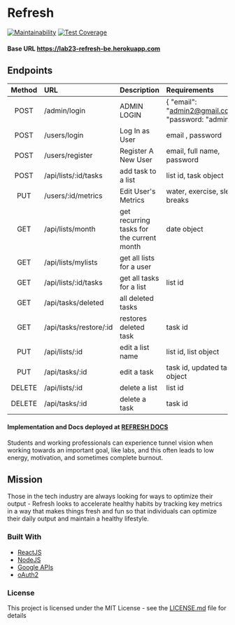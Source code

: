 # Refresh

[![Maintainability](https://api.codeclimate.com/v1/badges/dd40d979822303c26785/maintainability)](https://codeclimate.com/github/Lambda-School-Labs/refresh-be/maintainability)
[![Test Coverage](https://api.codeclimate.com/v1/badges/dd40d979822303c26785/test_coverage)](https://codeclimate.com/github/Lambda-School-Labs/refresh-be/test_coverage)

#### Base URL https://lab23-refresh-be.herokuapp.com

## Endpoints

|Method| URL | Description| Requirements|
|:-----:|:-----|:-----|:-----|
|POST| /admin/login| ADMIN LOGIN| { "email": "admin2@gmail.com", "password: "admin" }|
|POST| /users/login| Log In as User | email , password|
|POST| /users/register| Register A New User | email, full name, password|
|POST| /api/lists/:id/tasks| add task to a list |list id, task object|
|PUT| /users/:id/metrics| Edit User's Metrics |water, exercise, sleep, breaks|
|GET| /api/lists/month| get recurring tasks for the current month |date object|
|GET| /api/lists/mylists| get all lists for a user |
|GET| /api/lists/:id/tasks| get all tasks for a list |list id|
|GET| /api/tasks/deleted| all deleted tasks |
|GET| /api/tasks/restore/:id| restores deleted task | task id|
|PUT| /api/lists/:id| edit a list name | list id, list object|
|PUT| /api/tasks/:id| edit a task | task id, updated task object|
|DELETE| /api/lists/:id| delete a list | list id|
|DELETE| /api/tasks/:id| delete a task | task id|

#### Implementation and Docs deployed at [REFRESH DOCS](https://refresh-yo.herokuapp.com/docs) <br>

Students and working professionals can experience tunnel vision when working towards an important goal, like labs, and this often leads to low energy, motivation, and sometimes complete burnout.

## Mission

Those in the tech industry are always looking for ways to optimize their output - Refresh looks to accelerate healthy habits by tracking key metrics in a way that makes things fresh and fun so that individuals can optimize their daily output and maintain a healthy lifestyle.

### Built With

- [ReactJS](https://reactjs.org/)
- [NodeJS](https://nodejs.org/en/)
- [Google APIs](https://developers.google.com/apis-explorer)
- [oAuth2](https://oauth.net/2/)

### License

This project is licensed under the MIT License - see the [LICENSE.md](LICENSE.md) file for details
